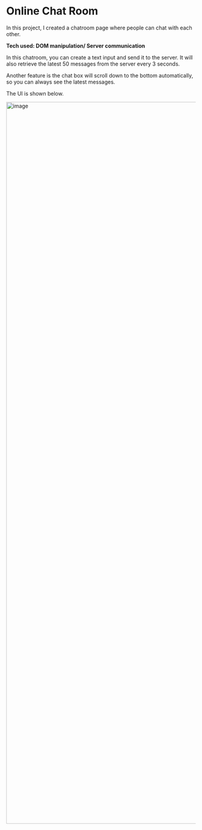 # Online Chat Room
In this project, I created a chatroom page where people can chat with each other.

**Tech used: DOM manipulation/ Server communication**

In this chatroom, you can create a text input and send it to the server. It will also retrieve the latest 50 messages from the server every 3 seconds.

Another feature is the chat box will scroll down to the bottom automatically, so you can always see the latest messages.

The UI is shown below.

<img width="1920" alt="image" src="https://user-images.githubusercontent.com/43141076/155667105-c17f3ef0-7e55-4280-b2fc-543c704c1fd1.png">
